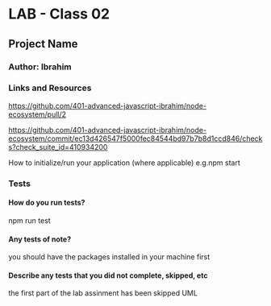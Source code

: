 # LAB - Class 02

## Project Name

### Author: Ibrahim

### Links and Resources

https://github.com/401-advanced-javascript-ibrahim/node-ecosystem/pull/2

https://github.com/401-advanced-javascript-ibrahim/node-ecosystem/commit/ec13d426547f5000fec84544bd97b7b8d1ccd846/checks?check_suite_id=410934200

How to initialize/run your application (where applicable)
e.g.npm start

### Tests
#### How do you run tests?
npm run test

#### Any tests of note?
you should have the packages installed in your machine first

#### Describe any tests that you did not complete, skipped, etc
the first part of the lab assinment has been skipped
UML


